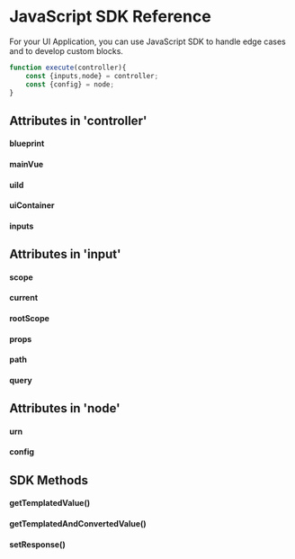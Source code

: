 
# JavaScript SDK Reference

For your UI Application, you can use JavaScript SDK to handle edge cases and to develop custom blocks. 

```javascript
function execute(controller){
	const {inputs,node} = controller;
	const {config} = node;
}
```

## Attributes in 'controller'

#### blueprint
#### mainVue
#### uiId
#### uiContainer
#### inputs

## Attributes in 'input'

#### scope
#### current
#### rootScope
#### props
#### path
#### query

## Attributes in 'node'

#### urn
#### config

## SDK Methods

#### getTemplatedValue()
#### getTemplatedAndConvertedValue()
#### setResponse()
